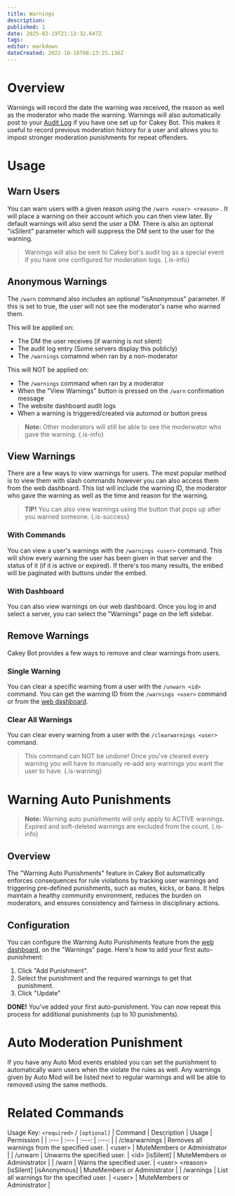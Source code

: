 ```yaml
---
title: Warnings
description: 
published: 1
date: 2025-02-19T21:13:32.647Z
tags: 
editor: markdown
dateCreated: 2022-10-18T08:13:25.136Z
---
```


# Overview
Warnings will record the date the warning was received, the reason as well as the moderator who made the warning. Warnings will also automatically post to your [Audit Log](https://wiki.cakey.bot/en/moderation/audit-log) if you have one set up for Cakey Bot. This makes it useful to record previous moderation history for a user and allows you to impost stronger moderation punishments for repeat offenders.

# Usage
## Warn Users
You can warn users with a given reason using the `/warn <user> <reason>` . It will place a warning on their account which you can then view later. By default warnings will also send the user a DM. There is also an optional "isSilent" parameter which will suppress the DM sent to the user for the warning.

> Warnings will also be sent to Cakey bot's audit log as a special event if you have one configured for moderation logs.
{.is-info}

## Anonymous Warnings
The `/warn` command also includes an optional "isAnonymous" parameter. If this is set to true, the user will not see the moderator's name who warned them. 

This will be applied on:
* The DM the user receives (if warning is not silent)
* The audit log entry (Some servers display this publicly)
* The `/warnings` comamnd when ran by a non-moderator

This will NOT be applied on:
* The `/warnings` command when ran by a moderator
* When the "View Warnings" button is pressed on the `/warn` confirmation message
* The website dashboard audit logs
* When a warning is triggered/created via automod or button press

> **Note:** Other moderators will still be able to see the moderwator who gave the warning.
{.is-info}

## View Warnings
There are a few ways to view warnings for users. The most popular method is to view them with slash commands however you can also access them from the web dashboard. This list will include the warning ID, the moderator who gave the warning as well as the time and reason for the warning.
> **TIP!** You can also view warnings using the button that pops up after you warned someone. {.is-success}

### With Commands
You can view a user's warnings with the `/warnings <user>` command. This will show every warning the user has been given in that server and the status of it (if it is active or expired). If there's too many results, the embed will be paginated with buttons under the embed.

### With Dashboard
You can also view warnings on our web dashboard. Once you log in and select a server, you can select the "Warnings" page on the left sidebar.

## Remove Warnings
Cakey Bot provides a few ways to remove and clear warnings from users.

### Single Warning
You can clear a specific warning from a user with the `/unwarn <id>` command. You can get the warning ID from the `/warnings <user>` command or from the [web dashboard](https://cakey.bot/dashboard/public).

### Clear All Warnings
You can clear every warning from a user with the `/clearwarnings <user>` command.
> This command can NOT be undone! Once you've cleared every warning you will have to manually re-add any warnings you want the user to have.
{.is-warning}

# Warning Auto Punishments
> **Note:** Warning auto punishments will only apply to ACTIVE warnings. Expired and soft-deleted warnings are excluded from the count. {.is-info}

## Overview
The "Warning Auto Punishments" feature in Cakey Bot automatically enforces consequences for rule violations by tracking user warnings and triggering pre-defined punishments, such as mutes, kicks, or bans. It helps maintain a healthy community environment, reduces the burden on moderators, and ensures consistency and fairness in disciplinary actions.

## Configuration
You can configure the Warning Auto Punishments feature from the [web dashboard](https://cakey.bot/dashboard/public/), on the "Warnings" page.
Here's how to add your first auto-punishment:
1. Click "Add Punishment".
2. Select the punishment and the required warnings to get that punishment.
3. Click "Update"

**DONE!** You've added your first auto-punishment. You can now repeat this process for additional punishments (up to 10 punishments).

# Auto Moderation Punishment
If you have any Auto Mod events enabled you can set the punishment to automatically warn users when the violate the rules as well. Any warnings given by Auto Mod will be listed next to regular warnings and will be able to removed using the same methods.

# Related Commands
Usage Key: `<required>` / `[optional]`
| Command | Description | Usage | Permission |
| :--- | :--- | :---: | :---: |
| /clearwarnings | Removes all warnings from the specified user. | \<user> | MuteMembers or Administrator | 
| /unwarn | Unwarns the specified user. | \<id> [isSilent] | MuteMembers or Administrator | 
| /warn | Warns the specified user. | \<user> \<reason> [isSilent] [isAnonymous] | MuteMembers or Administrator | 
| /warnings | List all warnings for the specified user. | \<user> | MuteMembers or Administrator | 